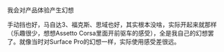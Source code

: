 我会对产品体验产生幻想

手动挡也好，马自达3、福克斯、思域也好，其实根本没啥，实际开起来就那样（乐趣很少，想想Assetto Corsa里面开前驱车的感受），全是我自己的幻想罢了。就像当时对Surface Pro的幻想一样，实际使用感受差很远。
